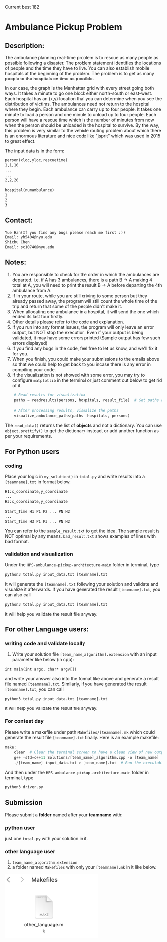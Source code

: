 Current best 182
# Ambulance Pickup Problem

## Description:

The ambulance planning real-time problem is to rescue as many people as possible following a disaster. The problem statement identifies the locations of people and the time they have to live. You can also establish mobile hospitals at the beginning of the problem. The problem is to get as many people to the hospitals on time as possible.

In our case, the graph is the Manhattan grid with every street going both ways. It takes a minute to go one block either north-south or east-west. Each hospital has an (x,y) location that you can determine when you see the distribution of victims. The ambulances need not return to the hospital where they begin. Each ambulance can carry up to four people. It takes one minute to load a person and one minute to unload up to four people. Each person will have a rescue time which is the number of minutes from now when the person should be unloaded in the hospital to survive. By the way, this problem is very similar to the vehicle routing problem about which there is an enormous literature and nice code like "jsprit" which was used in 2015 to great effect.

The input data is in the form:
```angular2html
person(xloc,yloc,rescuetime)
1,1,10
...
...
2,2,20

hospital(numambulance)
1
2
3
```
## Contact:

```angular2html
Yue Han(If you find any bugs please reach me first :))
Email: yh5404@nyu.edu
Shichu Chen
Email: sc10740@nyu.edu
```

## Notes:

   1. You are responsible to check for the order in which the ambulances are departed. 
i.e. if A has 3 ambulances, there is a path B -> A making 4 total at A, 
you will need to print the result B -> A before departing the 4th ambulance from A.
   2. If in your route, while you are still driving to some person but they already passed away, the program will still count the whole time of the trip and return that some of the people didn't make it.
   3. When allocating one ambulance in a hospital, it will send the one which ended its last tour firstly.
   4. Other details please refer to the code and explanation.
   5. If you run into any format issues, the program will only leave an error output, but NOT stop the execution.
Even if your output is being validated, it may have some errors printed (Sample output has few such errors displayed)
   6. If you find any bugs in the code, feel free to let us know, and we'll fix it for you.
   7. When you finish, you could make your submissions to the emails above so that we could help to get back to you incase there is any error in compiling your code.
   8. If the visualization is not showed with some error, you may try to configure `matplotlib` in the terminal or just comment out below to get rid of it. 
```python
    # Read results for visualization
    paths = readresults(persons, hospitals, result_file)  # Get paths after processing results

    # After processing results, visualize the paths
    visualize_ambulance_paths(paths, hospitals, persons)
```


The `read_data()` returns the list of **objects** and not a dictionary. 
You can use `object.prettify()` to get the dictionary instead, or add another function as per your requirements.

## For Python users

### coding
Place your logic in `my_solution()` in `total.py` and write results into a `[teamname].txt` in format below.

```angular2html
H1:x_coordinate,y_coordinate
...
H3:x_coordinate,y_coordinate

Start_Time H1 P1 P2 ... PN H2  
...
Start_Time H3 P1 P3 ... PN H2
```
You can refer to the `sample_result.txt` to get the idea. The sample result is NOT optimal by any means. `bad_result.txt` shows examples of lines with bad format. 

### validation and visualization
Under the `HPS-ambulance-pickup-architecture-main` folder in terminal, type
```python
python3 total.py input_data.txt [teamname].txt
```
It will generate the `[teamname].txt` following your solution and validate and visualize it afterwards.
If you have generated the result `[teamname].txt`, you can also call
```python
python3 total.py input_data.txt [teamname].txt
```
it will help you validate the result file anyway.

## For other Language users:

### writing code and validate locally

1. Write your solution file `[team_name_algorithm].extension` with an input parameter like below (in cpp):
```
int main(int argc, char* argv[])
```
and write your answer also into the format like above and generate a result file named `[teamname].txt`.
Similarly, if you have generated the result `[teamname].txt`, you can call
```python
python3 total.py input_data.txt [teamname].txt
```
it will help you validate the result file anyway.

### For contest day

Please write a makefile under path `Makefiles/[teamname].mk` which could generate the result file `[teamname].txt` finally.
Here is an example makefile:
```python 
make:
	clear  # Clear the terminal screen to have a clean view of new output
	g++ -std=c++11 Solutions/[team_name]_algorithm.cpp -o [team_name]  # Compile the C++ file, producing an executable named [team_name]
	./[team_name] input_data.txt > [team_name].txt  # Run the executable with input_data.txt as input and redirect the output to [team_name].txt
```
And then under the `HPS-ambulance-pickup-architecture-main` folder in terminal, type
```python
python3 driver.py
```
## Submission
Please submit a **folder** named after your **teamname** with:
### python user
just one `total.py` with your solution in it.
### other language user
1. `team_name_algorithm.extension`
2. a folder named `Makefiles` with only your `[teamname].mk` in it like below.

<img src="makefileimg.png" alt="Image" width="300"/>

